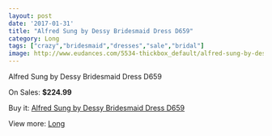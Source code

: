 ```yaml
---
layout: post
date: '2017-01-31'
title: "Alfred Sung by Dessy Bridesmaid Dress D659"
category: Long
tags: ["crazy","bridesmaid","dresses","sale","bridal"]
image: http://www.eudances.com/5534-thickbox_default/alfred-sung-by-dessy-bridesmaid-dress-d659.jpg
---
```

Alfred Sung by Dessy Bridesmaid Dress D659

On Sales: **$224.99**
<a href="https://www.eudances.com/en/long/1901-alfred-sung-by-dessy-bridesmaid-dress-d659.html"><amp-img layout="responsive" width="600" height="600" src="//www.eudances.com/5534-thickbox_default/alfred-sung-by-dessy-bridesmaid-dress-d659.jpg" alt="Alfred Sung by Dessy Bridesmaid Dress D659 0" /></a>
<a href="https://www.eudances.com/en/long/1901-alfred-sung-by-dessy-bridesmaid-dress-d659.html"><amp-img layout="responsive" width="600" height="600" src="//www.eudances.com/5535-thickbox_default/alfred-sung-by-dessy-bridesmaid-dress-d659.jpg" alt="Alfred Sung by Dessy Bridesmaid Dress D659 1" /></a>

Buy it: [Alfred Sung by Dessy Bridesmaid Dress D659](https://www.eudances.com/en/long/1901-alfred-sung-by-dessy-bridesmaid-dress-d659.html "Alfred Sung by Dessy Bridesmaid Dress D659")

View more: [Long](https://www.eudances.com/en/21-long "Long")